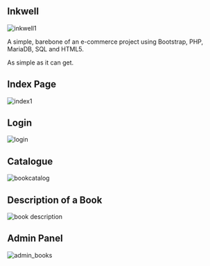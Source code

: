 ## Inkwell
![inkwell1](https://github.com/biplavpoudel/Inkwell/assets/60846036/b0d47527-07fc-4185-9348-0a9c65c42b7a)

A simple, barebone of an e-commerce project using Bootstrap, PHP, MariaDB, SQL and HTML5.

As simple as it can get.

## Index Page
![index1](https://github.com/biplavpoudel/Inkwell/assets/60846036/5bf2f7b7-7fbb-4b1d-a9d0-a88c572bc4d8)

## Login
![login](https://github.com/biplavpoudel/Inkwell/assets/60846036/25d76b41-780e-4ead-8608-1d334baffb8a)

## Catalogue
![bookcatalog](https://github.com/biplavpoudel/Inkwell/assets/60846036/6ad39ee1-0a09-44f0-806c-4a042f2e69d2)

## Description of a Book
![book description](https://github.com/biplavpoudel/Inkwell/assets/60846036/815079e6-270d-4266-ac97-3888b72326f7)

## Admin Panel

![admin_books](https://github.com/biplavpoudel/Inkwell/assets/60846036/cc6c8b24-5371-43de-a220-3469fc9232d6)
